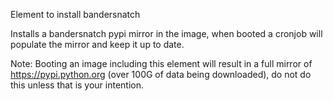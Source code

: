 Element to install bandersnatch

Installs a bandersnatch pypi mirror in the image, when booted a cronjob will
populate the mirror and keep it up to date.

Note: Booting an image including this element will result in a full mirror
of https://pypi.python.org (over 100G of data being downloaded), do not
do this unless that is your intention.
